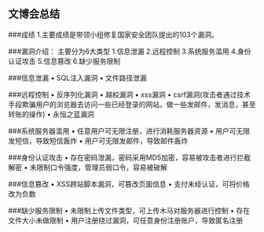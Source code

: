 
## 文博会总结

###成绩
1.主要成绩是带领小组修复国家安全团队提出的103个漏洞。

###漏洞介绍：
主要分为6大类型
1.信息泄漏
2.远程控制
3.系统服务滥用
4.身份认证攻击
5.信息篡改
6.缺少服务限制

###信息泄漏
• SQL注入漏洞
• 文件路径泄漏

###远程控制
• 反序列化漏洞
• 越权漏洞
• xss漏洞
• csrf漏洞(攻击者通过技术手段欺骗用户的浏览器去访问一些已经登录的网站，做一些发邮件，发消息，甚至转账的操作)
• 永恒之蓝漏洞

###系统服务器滥用
• 任意用户可无限注册，进行消耗服务器资源
• 用户可无限发短信，导致短信轰炸
• 用户可无限发邮件，导致邮件轰炸

###身份认证攻击
• 存在密码泄漏，密码采用MD5加密，容易被攻击者进行拦截解密
• 未限制口令强度，管理员弱口令，容易被破解

###信息篡改
• XSS跨站脚本漏洞，可篡改页面信息
• 支付未经认证，可将价格改为负数

###缺少服务限制
• 未限制上传文件类型，可上传木马对服务器进行控制
• 存在文件大小未做限制
• 用户注册绕过漏洞，可任意身份注册账户，导致匿名注册

